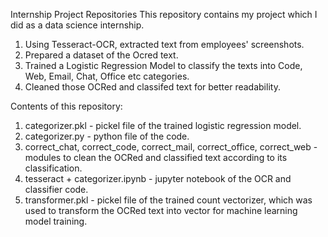 Internship Project Repositories
This repository contains my project which I did as a data science internship.

1. Using Tesseract-OCR, extracted text from employees' screenshots.
2. Prepared a dataset of the Ocred text.
3. Trained a Logistic Regression Model to classify the texts into Code, Web, Email, Chat, Office etc categories.
4. Cleaned those OCRed and classifed text for better readability.

Contents of this repository:
1. categorizer.pkl - pickel file of the trained logistic regression model.
2. categorizer.py - python file of the code.
3. correct_chat, correct_code, correct_mail, correct_office, correct_web - modules to       clean the OCRed and classified text according to its classification.
4. tesseract + categorizer.ipynb - jupyter notebook of the OCR and classifier code.
5. transformer.pkl - pickel file of the trained count vectorizer, which was used to transform the OCRed text into vector for machine learning model training.


